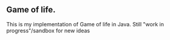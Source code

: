 Game of life.
---

This is my implementation of Game of life in Java.
Still "work in progress"/sandbox for new ideas

